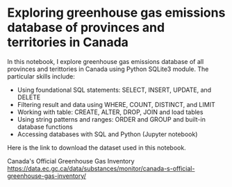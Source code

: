 # Exploring greenhouse gas emissions database of provinces and territories in Canada

In this notebook, I explore greenhouse gas emissions database of all provinces and terittories in Canada using Python SQLite3 module. The particular skills include: 

- Using foundational SQL statements: SELECT, INSERT, UPDATE, and DELETE 
- Filtering result and data using WHERE, COUNT, DISTINCT, and LIMIT 
- Working with table: CREATE, ALTER, DROP, JOIN and load tables 
- Using string patterns and ranges: ORDER and GROUP and built-in database functions 
- Accessing databases with SQL and Python (Jupyter notebook) 

Here is the link to download the dataset used in this notebook.

Canada's Official Greenhouse Gas Inventory
https://data.ec.gc.ca/data/substances/monitor/canada-s-official-greenhouse-gas-inventory/

